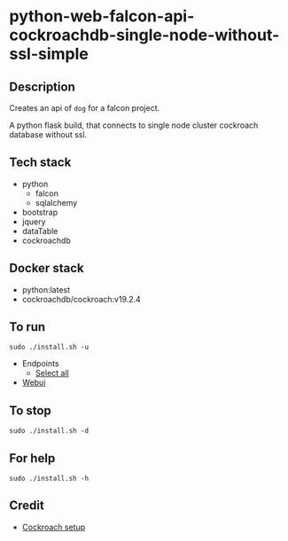 # python-web-falcon-api-cockroachdb-single-node-without-ssl-simple

## Description
Creates an api of `dog` for a falcon project.

A python flask build, that connects to single node cluster
cockroach database without ssl.

## Tech stack
- python
  - falcon
  - sqlalchemy
- bootstrap
- jquery
- dataTable
- cockroachdb

## Docker stack
- python:latest
- cockroachdb/cockroach:v19.2.4

## To run
`sudo ./install.sh -u`
- Endpoints
  - [Select all](http://localhost/dogs)
- [Webui](http://localhost:8000)

## To stop
`sudo ./install.sh -d`

## For help
`sudo ./install.sh -h`

## Credit
- [Cockroach setup](https://github.com/s0rg/cockroach-compose)
